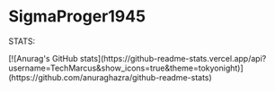 # SigmaProger1945
STATS:

<p align="left">
  [![Anurag's GitHub stats](https://github-readme-stats.vercel.app/api?username=TechMarcus&show_icons=true&theme=tokyonight)](https://github.com/anuraghazra/github-readme-stats)
</p>

